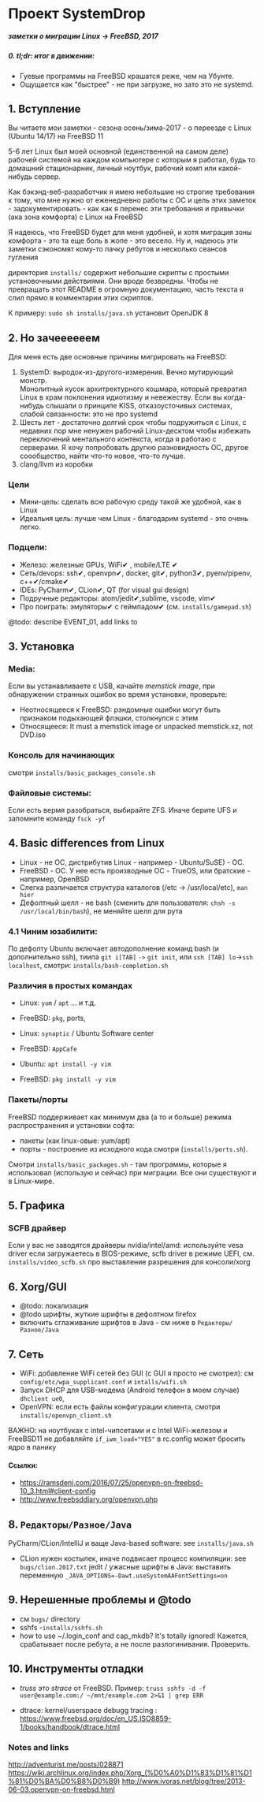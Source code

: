 # Проект SystemDrop
##### заметки о миграции Linux -> FreeBSD, 2017

##### 0. tl;dr: итог в движении: 
- Гуевые программы на FreeBSD крашатся реже, чем на Убунте. 
- Ощущается как "быстрее" - не при загрузке, но зато это не systemd.

## 1. Вступление 
Вы читаете мои заметки  - сезона осень/зима-2017  - о переезде с Linux (Ubuntu 14/17) на FreeBSD 11

5-6 лет Linux был моей основной (единственной на самом деле) рабочей системой на каждом компьютере с которым я работал,
будь то домашний стационарник, личный ноутбук, рабочий комп или какой-нибудь сервер. 

Как бэкэнд-веб-разработчик я имею небольшие но строгие требования к тому, что мне нужно от еженедневно работы с ОС и
цель этих заметок - задокументировать - как как я перенес эти требования и привычки (ака зона комфорта) с Linux на FreeBSD

Я надеюсь, что FreeBSD будет для меня удобней, и хотя миграция зоны комфорта - это та еще боль в жопе - это весело. Ну и, надеюсь
эти заметки сэкономят кому-то пачку ребутов и несколько сеансов гугления

директория `installs/` содержит небольшие скрипты с простыми установочными действиями. Они вроде безвредны. Чтобы не превращать этот README
в огромную документацию, часть текста я слил прямо в комментарии этих скриптов.

К примеру: `sudo sh installs/java.sh` установит OpenJDK 8

## 2. Но зачеееееем
Для меня есть две основные причины мигрировать на FreeBSD:
1. SystemD:  выродок-из-другого-измерения. Вечно мутирующий монстр.  
Монолитный кусок архитректурного кошмара, который превратил Linux  в храм поклонения идиотизму и невежеству. 
Если вы когда-нибудь слышали о принципе KISS, отказоусточивых системах, слабой связанности: это не про systemd 
2. Шесть лет - достаточно долгий срок чтобы подружиться с Linux, с недавних пор мне ненужен рабочий Linux-десктом чтобы избежать 
переключений ментального контекста, когда я работаю с серверами. Я хочу попробовать другкю разновидность ОС, другое соообщество, 
найти что-то новое, что-то лучше. 
3. clang/llvm из коробки

### Цели
- Мини-цель: сделать всю рабочую среду такой же удобной, как в Linux 
- Идеальня цель: лучше чем Linux - благодарим systemd - это очень легко.

### Подцели:
- Железо: железные GPUs, WiFi✔ , mobile/LTE ✔
- Сеть/devops: ssh✔, openvpn✔, docker, git✔, python3✔, pyenv/pipenv, c++✔/cmake✔
- IDEs: PyCharm✔, CLion✔, QT (for visual gui design)
- Подручные редакторы: atom/jedit✔,sublime, vscode, vim✔ 
- Про поиграть: эмуляторы✔ с геймпадом✔ (см. `installs/gamepad.sh`)
 
@todo: describe EVENT_01, add links to  

 
## 3. Установка 
### Media:
Если вы устанавливаете с USB, качайте *memstick image*, при обнаружении странных ошибок во время установки, проверьте:
    
- Неотносящееся к FreeBSD: рэндомные ошибки могут быть признаком подыхающей флэшки, столкнулся с этим
- Относящееся: It must a memstick image or unpacked memstick.xz, not DVD.iso

### Консоль для начинающих
смотри `installs/basic_packages_console.sh`

### Файловые системы:
Если есть вермя разобраться, выбирайте ZFS. Иначе берите UFS и запомните команду `fsck -yf`      
    
## 4. Basic differences from Linux
- Linux - не ОС, дистрибутив Linux - например - Ubuntu/SuSE) - ОС.
- FreeBSD - ОС. У нее есть производные ОС - TrueOS, или  братские - например, OpenBSD 
- Слегка различается структура каталогов (/etc -> /usr/local/etc), `man hier`
- Дефолтный шелл  - не bash (сменить для пользователя: `chsh -s /usr/local/bin/bash`), не меняйте шелл для рута

### 4.1 Чиним юзабилити:
По дефолту Ubuntu включает автодополнение команд bash (и дополнительно ssh), тиипа `git i[TAB]` `->` `git init`, 
или `ssh [TAB] lo`->`ssh localhost`, смотри:  `installs/bash-completion.sh`  


### Различия в простых командах

- Linux: `yum` / `apt` ... и т.д.
- FreeBSD: `pkg`, ports,

- Linux: `synaptic` / Ubuntu Software center
- FreeBSD: `AppCafe`

- Ubuntu: `apt install -y vim`
- FreeBSD: `pkg install -y vim`

### Пакеты/порты 
FreeBSD поддерживает как минимум два (а то и больше) режима распространения и установки софта: 
- пакеты (как linux-овые: yum/apt)
- порты - построение из исходного кода смотри (`installs/ports.sh`). 

Смотри `installs/basic_packages.sh` - там программы, которые я использовал (использую и сейчас) при миграции. 
Все они существуют и в Linux-мире.

## 5. Графика
### SCFB драйвер
Если у вас не заводятся драйверы nvidia/intel/amd: 
используйте vesa driver если загружаетесь в BIOS-режиме, scfb driver в режиме UEFI,
см. `installs/video_scfb.sh` про выставление  разрешения для консоли/xorg   

## 6. Xorg/GUI
- @todo: локализация
- @todo шрифты, жуткие шрифты в дефолтном firefox
- включить сглаживание шрифтов в Java - см ниже в `Редакторы/Разное/Java`

## 7. Сеть
- WiFi: добавление WiFi сетей без GUI (с GUI я просто не смотрел): см `config/etc/wpa_supplicant.conf` и `intalls/wifi.sh`
- Запуск DHCP для USB-модема (Android телефон в моем случае) `dhclient ue0`, 
- OpenVPN: если есть файлы конфигурации клиента, смотри `installs/openvpn_client.sh`

ВАЖНО: на ноутбуках с intel-чипсетами и с Intel WiFi-железом  и FreeBSD11
не добавляйте `if_iwm_load="YES"` в rc.config может бросить ядро в панику

#### Ссылки:
- https://ramsdenj.com/2016/07/25/openvpn-on-freebsd-10_3.html#client-config
- http://www.freebsddiary.org/openvpn.php

## 8. `Редакторы/Разное/Java`
PyCharm/CLion/IntelliJ  и ваще Java-based software: see `installs/java.sh` 
- CLion нужен костылек, иначе подвисает процесс компиляции: see `bugs/clion.2017.txt`
jedit / ужасные шрифты в Java: выставить переменную  `_JAVA_OPTIONS=-Dawt.useSystemAAFontSettings=on` 

## 9. Нерешенные проблемы и @todo
- см `bugs/` directory 
- sshfs -`installs/sshfs.sh`
- how to use ~/.login_conf and cap_mkdb? It's totally ignored! Кажется, срабатывает после ребута, а не после разлогинивания. Проверить.

## 10. Инструменты отладки 
- *truss* это *strace*  от FreeBSD. Пример:
`truss sshfs -d -f user@example.com:/ ~/mnt/example.com 2>&1 | grep ERR`

- dtrace: kernel/userspace debugg tracing : 
https://www.freebsd.org/doc/en_US.ISO8859-1/books/handbook/dtrace.html    

    
### Notes and links
http://adventurist.me/posts/028871
https://wiki.archlinux.org/index.php/Xorg_(%D0%A0%D1%83%D1%81%D1%81%D0%BA%D0%B8%D0%B9)
http://www.ivoras.net/blog/tree/2013-06-03.openvpn-on-freebsd.html